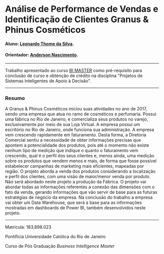 # Análise de Performance de Vendas e Identificação de Clientes Granus & Phinus Cosméticos

#### Aluno: [Leonardo Thome da Silva](https://github.com/leothome).
#### Orientador: [Anderson Nascimento](https://github.com/insightds).

---

Trabalho apresentado ao curso [BI MASTER](https://ica.puc-rio.ai/bi-master) como pré-requisito para conclusão de curso e obtenção de crédito na disciplina "Projetos de Sistemas Inteligentes de Apoio à Decisão".

---

### Resumo

A Granus & Phinus Cosméticos iniciou suas atividades no ano de 2017, sendo uma empresa que atua no ramo de cosméticos e perfumaria. Possui uma fábrica no Rio de Janeiro, e comercializa seus produtos no varejo, exclusivamente por meio de sua Loja Virtual.
A empresa possui um escritório no Rio de Janeiro, onde funciona sua administração.
A empresa vem crescendo rapidamente em faturamento. Desta forma, a Diretoria Comercial sentiu a necessidade de obter informações precisas que apontem a potencialidade dos produtos, pois até o momento não existe nenhum tipo de medição que indique o quanto o faturamento vem crescendo, qual é o perfil dos seus clientes e, menos ainda, uma medição sobre os produtos que vendem menos e mais, de forma que fosse possível estabelecer campanhas de marketing mais eficientes, mapeadas por região. 
O projeto aborda a venda dos produtos considerando a localização e perfil dos clientes, com uma visão de maior/menor venda por produto. Não será abordado neste projeto a produção da Fábrica. O projeto vai abordar todas as informações referentes a conexão das dimensões com o fato da venda, gerando informações que vão servir de base para as futuras estratégias de negócio da empresa. Na conclusão do trabalho a empresa vai obter um Data Warehouse, que será a base para as informações mostradas em dashboards de Power BI, também desenvolvidos neste projeto.

---

Matrícula: 183.898.023

Pontifícia Universidade Católica do Rio de Janeiro

Curso de Pós Graduação *Business Intelligence Master*
